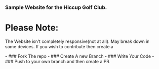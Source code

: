 ### Sample Website for the Hiccup Golf Club.

# Please Note: 
<p> The Website isn't completely responsive(not at all). May break down in some devices. If you wish to contribute then create a </p>
- ### Fork The repo
- ### Create A new Branch
- ### Write Your Code
- ### Push to your own branch and then create a PR.
